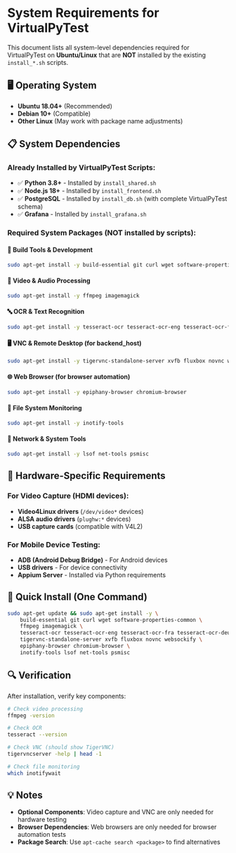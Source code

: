 # System Requirements for VirtualPyTest

This document lists all system-level dependencies required for VirtualPyTest on **Ubuntu/Linux** that are **NOT** installed by the existing `install_*.sh` scripts.

## 🖥️ **Operating System**

- **Ubuntu 18.04+** (Recommended)
- **Debian 10+** (Compatible)
- **Other Linux** (May work with package name adjustments)

## 📋 **System Dependencies**

### **Already Installed by VirtualPyTest Scripts:**
- ✅ **Python 3.8+** - Installed by `install_shared.sh`
- ✅ **Node.js 18+** - Installed by `install_frontend.sh` 
- ✅ **PostgreSQL** - Installed by `install_db.sh` (with complete VirtualPyTest schema)
- ✅ **Grafana** - Installed by `install_grafana.sh`

### **Required System Packages (NOT installed by scripts):**

#### **🔧 Build Tools & Development**
```bash
sudo apt-get install -y build-essential git curl wget software-properties-common
```

#### **🎥 Video & Audio Processing**
```bash
sudo apt-get install -y ffmpeg imagemagick
```

#### **🔤 OCR & Text Recognition**
```bash
sudo apt-get install -y tesseract-ocr tesseract-ocr-eng tesseract-ocr-fra tesseract-ocr-deu tesseract-ocr-ita
```

#### **🖥️ VNC & Remote Desktop (for backend_host)**
```bash
sudo apt-get install -y tigervnc-standalone-server xvfb fluxbox novnc websockify
```

#### **🌐 Web Browser (for browser automation)**
```bash
sudo apt-get install -y epiphany-browser chromium-browser
```

#### **📁 File System Monitoring**
```bash
sudo apt-get install -y inotify-tools
```

#### **🔗 Network & System Tools**
```bash
sudo apt-get install -y lsof net-tools psmisc
```

## 🎯 **Hardware-Specific Requirements**

### **For Video Capture (HDMI devices):**
- **Video4Linux drivers** (`/dev/video*` devices)
- **ALSA audio drivers** (`plughw:*` devices)
- **USB capture cards** (compatible with V4L2)

### **For Mobile Device Testing:**
- **ADB (Android Debug Bridge)** - For Android devices
- **USB drivers** - For device connectivity
- **Appium Server** - Installed via Python requirements

## 🚀 **Quick Install (One Command)**

```bash
sudo apt-get update && sudo apt-get install -y \
    build-essential git curl wget software-properties-common \
    ffmpeg imagemagick \
    tesseract-ocr tesseract-ocr-eng tesseract-ocr-fra tesseract-ocr-deu tesseract-ocr-ita \
    tigervnc-standalone-server xvfb fluxbox novnc websockify \
    epiphany-browser chromium-browser \
    inotify-tools lsof net-tools psmisc
```

## 🔍 **Verification**

After installation, verify key components:
```bash
# Check video processing
ffmpeg -version

# Check OCR
tesseract --version

# Check VNC (should show TigerVNC)
tigervncserver -help | head -1

# Check file monitoring
which inotifywait
```

## 💡 **Notes**

- **Optional Components**: Video capture and VNC are only needed for hardware testing
- **Browser Dependencies**: Web browsers are only needed for browser automation tests
- **Package Search**: Use `apt-cache search <package>` to find alternatives
